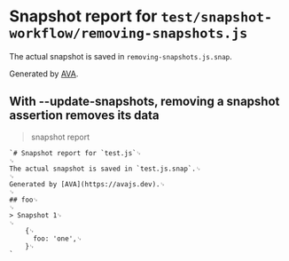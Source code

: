 # Snapshot report for `test/snapshot-workflow/removing-snapshots.js`

The actual snapshot is saved in `removing-snapshots.js.snap`.

Generated by [AVA](https://avajs.dev).

## With --update-snapshots, removing a snapshot assertion removes its data

> snapshot report

    `# Snapshot report for `test.js`␊
    ␊
    The actual snapshot is saved in `test.js.snap`.␊
    ␊
    Generated by [AVA](https://avajs.dev).␊
    ␊
    ## foo␊
    ␊
    > Snapshot 1␊
    ␊
        {␊
          foo: 'one',␊
        }␊
    `
